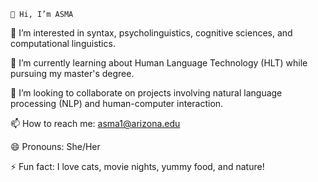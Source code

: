     👋 Hi, I’m ASMA

👀 I’m interested in syntax, psycholinguistics, cognitive sciences, and computational linguistics.

🌱 I’m currently learning about Human Language Technology (HLT) while pursuing my master's degree.

💞️ I’m looking to collaborate on projects involving natural language processing (NLP) and human-computer interaction.

📫 How to reach me: asma1@arizona.edu

😄 Pronouns: She/Her

⚡ Fun fact: I love cats, movie nights, yummy food, and nature!

<!---
amyasma/amyasma is a ✨ special ✨ repository because its `README.md` (this file) appears on your GitHub profile.
You can click the Preview link to take a look at your changes.
--->
